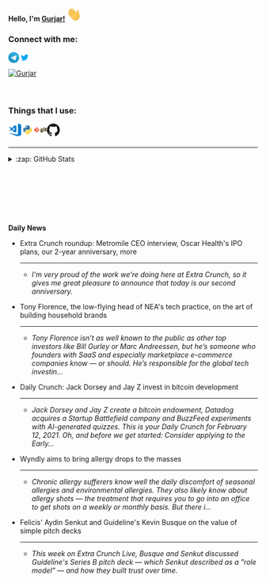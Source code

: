 #### Hello, I'm [Gurjar!](https://GurjarKing.github.io) <img src="https://raw.githubusercontent.com/ABSphreak/ABSphreak/master/gifs/Hi.gif" width="30px"></h2>


### Connect with me:

[<img align="left" alt="Gurjar | Telegram" width="22px" src="https://raw.githubusercontent.com/github/explore/80688e429a7d4ef2fca1e82350fe8e3517d3494d/topics/telegram/telegram.png" />][Telegram]
[<img align="left" alt="Gurjar | Twitter" width="22px" src="https://raw.githubusercontent.com/github/explore/80688e429a7d4ef2fca1e82350fe8e3517d3494d/topics/twitter/twitter.png" />][Twitter]
<br >
<br >
<a href="https://github.com/GurjarKing"><img src="https://komarev.com/ghpvc/?username=GurjarKing" alt="Gurjar" /></a> <br />
<br />
<br />
<!-- <br >

![](https://visitor-badge.glitch.me/badge?page_id=GurjarKing)

<br /> -->

### Things that I use:

[<img align="left" alt="Visual Studio Code" width="26px" src="https://raw.githubusercontent.com/github/explore/80688e429a7d4ef2fca1e82350fe8e3517d3494d/topics/visual-studio-code/visual-studio-code.png" />][VSCode]
[<img align="left" alt="Python" width="26px" src="https://raw.githubusercontent.com/github/explore/80688e429a7d4ef2fca1e82350fe8e3517d3494d/topics/python/python.png" />][Python]
[<img align="left" alt="Git" width="26px" src="https://raw.githubusercontent.com/github/explore/80688e429a7d4ef2fca1e82350fe8e3517d3494d/topics/git/git.png" />][Git]
[<img align="left" alt="GitHub" width="26px" src="https://raw.githubusercontent.com/github/explore/78df643247d429f6cc873026c0622819ad797942/topics/github/github.png" />][Github]

<br />
<br />

---
<details>
  <summary>:zap: GitHub Stats</summary>

<img align="left" alt="Gurjar's Github Stats" src="https://github-readme-stats.vercel.app/api?username=GurjarKing&show_icons=true&hide_border=true&count_private=true&include_all_commit=true&theme=algolia" />

</details>

<!-- ### 🔔 My latest tweet
<a href="https://twitter.com/Gurjar_King43" target="_blank">
	<img src="https://github.com/GurjarKing/GurjarKing/raw/master/tweet.png" width="70%" align="center" alt="Click to view on Twitter" title="My latest tweet, as an image"/>
</a> -->
<br>

<pre>

</pre>

<!-- **Quote of the hour:**

{qoth}

~ {qoth_author}
<pre>

</pre> -->
<br>
<pre>


</pre>
<strong>Daily News</strong>
  
  - Extra Crunch roundup: Metromile CEO interview, Oscar Health's IPO plans, our 2-year anniversary, more
     <hr/>
     
      - *I'm very proud of the work we're doing here at Extra Crunch, so it gives me great pleasure to announce that today is our second anniversary.*
     
  - Tony Florence, the low-flying head of NEA's tech practice, on the art of building household brands
      <hr/>
      
      - *Tony Florence isn’t as well known to the public as other top investors like Bill Gurley or Marc Andreessen, but he’s someone who founders with SaaS and especially marketplace e-commerce companies know — or should. He’s responsible for the global tech investin…*
      
  - Daily Crunch: Jack Dorsey and Jay Z invest in bitcoin development
      <hr/>
      
      - *Jack Dorsey and Jay Z create a bitcoin endowment, Datadog acquires a Startup Battlefield company and BuzzFeed experiments with AI-generated quizzes. This is your Daily Crunch for February 12, 2021. Oh, and before we get started: Consider applying to the Early…*
      
  - Wyndly aims to bring allergy drops to the masses
      <hr/>
      
      - *Chronic allergy sufferers know well the daily discomfort of seasonal allergies and environmental allergies. They also likely know about allergy shots — the treatment that requires you to go into an office to get shots on a weekly or monthly basis. But there i…*
       
  - Felicis' Aydin Senkut and Guideline's Kevin Busque on the value of simple pitch decks
      <hr/>
       
       - *This week on Extra Crunch Live, Busque and Senkut discussed Guideline's Series B pitch deck — which Senkut described as a "role model" — and how they built trust over time.*
      

<br />

[VSCode]: https://code.visualstudio.com/
[Python]: https://www.python.org/
[Git]: https://git-scm.com/
[Github]: https://github.com/
[Telegram]: https://t.me/Gurjar_King/
[Twitter]: https://twitter.com/Gurjar_King43/
